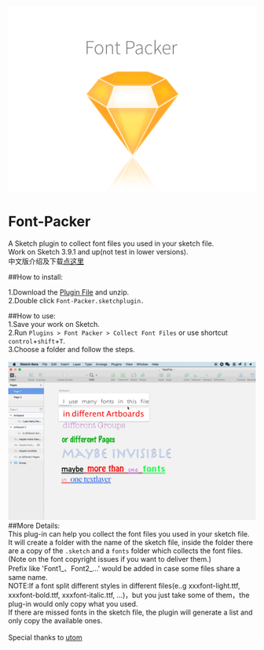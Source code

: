 ![demoGIF](https://raw.githubusercontent.com/bigxixi/ReadMe-Resources/master/Font-Packer/logoDemo.gif)<br>
# Font-Packer
A Sketch plugin to collect font files you used in your sketch file.  
Work on Sketch 3.9.1 and up(not test in lower versions).<br>
中文版介绍及下载[点这里](http://bigxixi.com/fontpacker/)<br>

##How to install:

1.Download the [Plugin File](https://github.com/bigxixi/Font-Packer/archive/master.zip) and unzip.  
2.Double click `Font-Packer.sketchplugin.` 

##How to use:  
1.Save your work on Sketch.  
2.Run `Plugins > Font Packer > Collect Font Files` or use shortcut `control`+`shift`+`T`.  
3.Choose a folder and follow the steps.  
<br>
![demoGIF](https://raw.githubusercontent.com/bigxixi/ReadMe-Resources/master/Font-Packer/DEMO.gif)
<br>
##More Details:  
This plug-in can help you collect the font files you used in your sketch file.<br>It will create a folder with the name of the sketch file, inside the folder there are a copy of the `.sketch` and a `fonts` folder which collects the font files.(Note on the font copyright issues if you want to deliver them.)<br>Prefix like 'Font1_、Font2_…' would be added in case some files share a same name.<br>NOTE:If a font split different styles in different files(e..g xxxfont-light.ttf, xxxfont-bold.ttf, xxxfont-italic.ttf, ...)，but you just take some of them，the plug-in would only copy what you used.<br>
If there are missed fonts in the sketch file, the plugin will generate a list and only copy the available ones.
<br>
<br>
Special thanks to [utom](https://github.com/utom)
  

